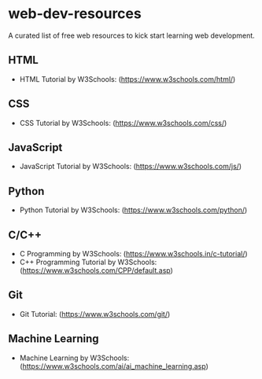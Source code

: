 # web-dev-resources
A curated list of free web resources to kick start learning web development.

## HTML

- HTML Tutorial by W3Schools: (https://www.w3schools.com/html/)

## CSS

- CSS Tutorial by W3Schools: (https://www.w3schools.com/css/)

## JavaScript

- JavaScript Tutorial by W3Schools: (https://www.w3schools.com/js/)

## Python

- Python Tutorial by W3Schools: (https://www.w3schools.com/python/)

## C/C++

- C Programming by W3Schools: (https://www.w3schools.in/c-tutorial/)
- C++ Programming Tutorial by W3Schools: (https://www.w3schools.com/CPP/default.asp)

## Git

- Git Tutorial: (https://www.w3schools.com/git/)

## Machine Learning

- Machine Learning by W3Schools: (https://www.w3schools.com/ai/ai_machine_learning.asp)
